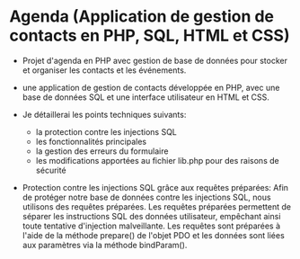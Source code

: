 # Agenda (Application de gestion de contacts en PHP, SQL, HTML et CSS)

- Projet d'agenda en PHP avec gestion de base de données pour stocker et organiser les contacts et les événements.

- une application de gestion de contacts développée en PHP, avec une base de données SQL et une interface utilisateur en HTML et CSS. 

- Je détaillerai les points techniques suivants:
  - la protection contre les injections SQL
  - les fonctionnalités principales
  - la gestion des erreurs du formulaire
  - les modifications apportées au fichier lib.php pour des raisons de sécurité


* Protection contre les injections SQL grâce aux requêtes préparées:
Afin de protéger notre base de données contre les injections SQL, nous utilisons des requêtes préparées.
Les requêtes préparées permettent de séparer les instructions SQL des données utilisateur, 
empêchant ainsi toute tentative d'injection malveillante. 
Les requêtes sont préparées à l'aide de la méthode prepare() de l'objet PDO et les données sont liées aux paramètres via la méthode bindParam().
